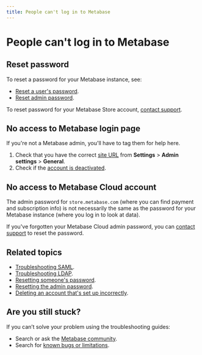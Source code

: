 ```yaml
---
title: People can't log in to Metabase
---
```


# People can't log in to Metabase

## Reset password

To reset a password for your Metabase instance, see:

- [Reset a user's password](../../people-and-groups/managing.md#resetting-someones-password).
- [Reset admin password](../../people-and-groups/managing.md#resetting-the-admin-password).

To reset password for your Metabase Store account, [contact support](https://www.metabase.com/help-premium).

## No access to Metabase login page

If you're not a Metabase admin, you'll have to tag them for help here.

1. Check that you have the correct [site URL](../../configuring-metabase/settings.md) from **Settings** > **Admin settings** > **General**.
2. Check if the [account is deactivated](../../people-and-groups/managing.md#deactivating-an-account).

## No access to Metabase Cloud account

The admin password for `store.metabase.com` (where you can find payment and subscription info) is not necessarily the same as the password for your Metabase instance (where you log in to look at data).

If you've forgotten your Metabase Cloud admin password, you can [contact support](https://www.metabase.com/help-premium) to reset the password.

## Related topics

- [Troubleshooting SAML](../saml.md).
- [Troubleshooting LDAP](../ldap.md).
- [Resetting someone's password](../../people-and-groups/managing.md#resetting-someones-password).
- [Resetting the admin password](../../people-and-groups/managing.md#resetting-the-admin-password).
- [Deleting an account that's set up incorrectly](../../people-and-groups/managing.md#deleting-an-account).

## Are you still stuck?

If you can’t solve your problem using the troubleshooting guides:

- Search or ask the [Metabase community](https://discourse.metabase.com/).
- Search for [known bugs or limitations](../known-issues.md).
